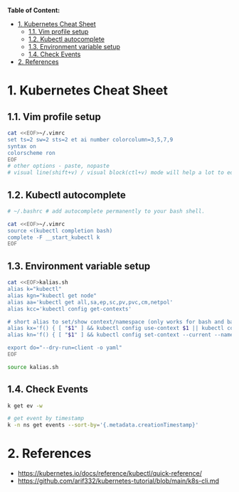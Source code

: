 **Table of Content:**
- [1. Kubernetes Cheat Sheet](#1-kubernetes-cheat-sheet)
  - [1.1. Vim profile setup](#11-vim-profile-setup)
  - [1.2. Kubectl autocomplete](#12-kubectl-autocomplete)
  - [1.3. Environment variable setup](#13-environment-variable-setup)
  - [1.4. Check Events](#14-check-events)
- [2. References](#2-references)



# 1. Kubernetes Cheat Sheet


## 1.1. Vim profile setup

```bash
cat <<EOF>~/.vimrc
set ts=2 sw=2 sts=2 et ai number colorcolumn=3,5,7,9
syntax on
colorscheme ron
EOF
# other options - paste, nopaste
# visual line(shift+v) / visual block(ctl+v) mode will help a lot to edit yaml config comfortably
```

## 1.2. Kubectl autocomplete

```bash
# ~/.bashrc # add autocomplete permanently to your bash shell.

cat <<EOF>~/.vimrc
source <(kubectl completion bash)
complete -F __start_kubectl k
EOF
```

## 1.3. Environment variable setup

```bash
cat <<EOF>kalias.sh
alias k="kubectl"
alias kgn="kubectl get node" 
alias aa='kubectl get all,sa,ep,sc,pv,pvc,cm,netpol'
alias kcc='kubectl config get-contexts'

# short alias to set/show context/namespace (only works for bash and bash-compatible shells, current context to be set before using kn to set namespace)
alias kx='f() { [ "$1" ] && kubectl config use-context $1 || kubectl config current-context ; } ; f'
alias kn='f() { [ "$1" ] && kubectl config set-context --current --namespace $1 || kubectl config view --minify | grep namespace | cut -d" " -f6 ; } ; f'

export do="--dry-run=client -o yaml"
EOF
```

```bash
source kalias.sh
```

## 1.4. Check Events 

```bash
k get ev -w

# get event by timestamp
k -n ns get events --sort-by='{.metadata.creationTimestamp}'
```







# 2. References
- https://kubernetes.io/docs/reference/kubectl/quick-reference/
- https://github.com/arif332/kubernetes-tutorial/blob/main/k8s-cli.md